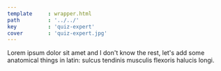 ```yaml
---
template     : wrapper.html
path         : '../../'
key          : 'quiz-expert'
cover        : 'quiz-expert.jpg'
---
```


Lorem ipsum dolor sit amet and I don't know the rest, let's add some anatomical things in latin: sulcus tendinis musculis flexoris halucis longi.